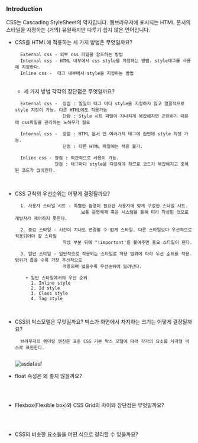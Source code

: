 
### Introduction
  CSS는 Cascading StyleSheet의 약자입니다. 웹브라우저에 표시되는 HTML 문서의 스타일을 지정하는 (거의) 유일하지만 다루기 쉽지 않은 언어입니다.

+ CSS를 HTML에 적용하는 세 가지 방법은 무엇일까요?
  ```
    External css - 외부 css 파일을 참조하는 방법
    Internal css - HTML 내부에서 css style을 지정하는 방법. style태그를 사용해 지정한다.
    Inline css -  태그 내부에서 style을 지정하는 방법
  ```
  <br/>
  
  + 세 가지 방법 각각의 장단점은 무엇일까요?
  ```
    External css -  장점 : 일일이 태그 마다 style을 지정하지 않고 일괄적으로 style 지정이 가능. 다른 HTML에도 적용가능
                    단점 : Style 시트 파일이 지나치게 복잡해지면 곤란하기 때문에 css파일을 관리하는 노하우가 필요
                    
    Internal css -  장점 : HTML 문서 안 여러가지 태그에 한번에 style 지정 가능.
                    단점 : 다른 HTML 파일에는 적용 불가.
                    
    Inline css - 장점 : 직관적으로 사용이 가능.
                 단점 : 태그마다 style을 지정해야 하므로 코드가 복잡해지고 중복된 코드가 많아진다.
  ```
  <br/>
+ CSS 규칙의 우선순위는 어떻게 결정될까요?
  ```
    1. 사용자 스타일 시트 - 특별한 환경이 필요한 사용자에 맞게 구성한 스타일 시트.
                           보통 운영체제 혹은 시스템을 통해 미리 작성된 것으로 개발자가 제어하지 못한다.
    
    2. 중요 스타일 - 시간이 지나도 변경할 수 없게 스타일. 다른 스타일보다 우선적으로 적용되어야 할 스타일 
                    작성 부분 뒤에 "!important'를 붙여주면 중요 스타일이 된다.
    
    3. 일반 스타일 - 일반적으로 적용되는 스타일로 적용 범위에 따라 우선 순위를 적용. 범위가 좁을 수록 가장 우선적으로 
                    적용되며 넓을수록 우선순위에 밀려난다.
      
      + 일반 스타일에서의 우선 순위
        1. Inline style
        2. Id style
        3. Class style
        4. Tag style
  ```
  <br/>
  
+ CSS의 박스모델은 무엇일까요? 박스가 화면에서 차지하는 크기는 어떻게 결정될까요?
  ```
    브라우저의 렌더링 엔진은 표준 CSS 기본 박스 모델에 따라 각각의 요소를 사각형 박스로 표현한다.
    

  ```
  ![asdafasf](https://user-images.githubusercontent.com/48385816/136521692-3646121b-9d6b-4eb4-a24f-ad2de8957f45.png)
  <br/>
+ float 속성은 왜 좋지 않을까요?
  ```
  ```
  <br/>
+ Flexbox(Flexible box)와 CSS Grid의 차이와 장단점은 무엇일까요?
  ```
  ```
  <br/>
+ CSS의 비슷한 요소들을 어떤 식으로 정리할 수 있을까요?
  ```
  ```
